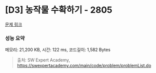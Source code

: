 # [D3] 농작물 수확하기 - 2805 

[문제 링크](https://swexpertacademy.com/main/code/problem/problemDetail.do?contestProbId=AV7GLXqKAWYDFAXB) 

### 성능 요약

메모리: 21,200 KB, 시간: 122 ms, 코드길이: 1,582 Bytes



> 출처: SW Expert Academy, https://swexpertacademy.com/main/code/problem/problemList.do